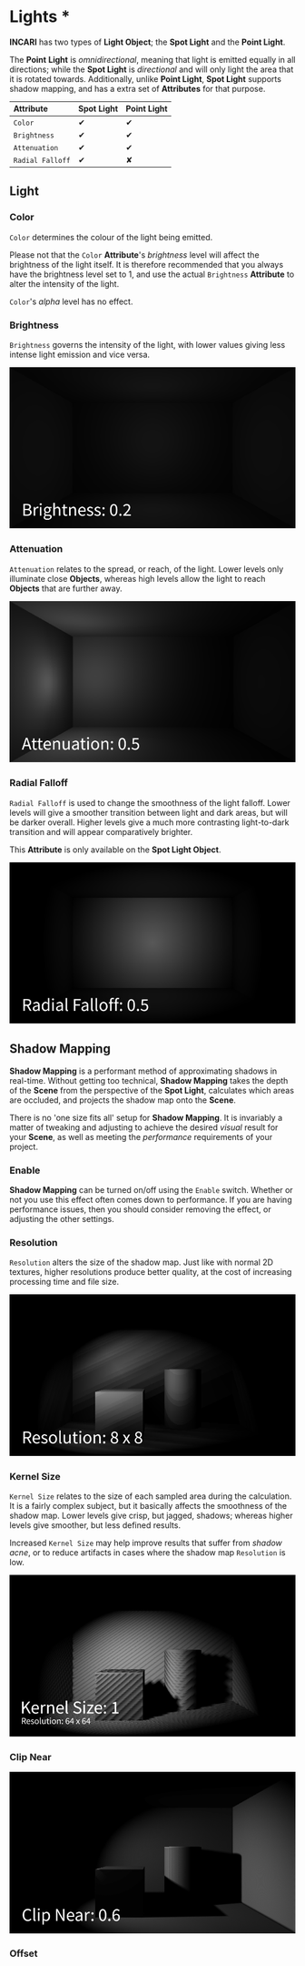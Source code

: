# Lights \*

**INCARI** has two types of **Light Object**; the **Spot Light** and the **Point Light**.

The **Point** **Light** is _omnidirectional_, meaning that light is emitted equally in all directions; while the **Spot Light** is _directional_ and will only light the area that it is rotated towards. Additionally, unlike **Point Light**, **Spot Light** supports shadow mapping, and has a extra set of **Attributes** for that purpose.

| Attribute | Spot Light | Point Light |
| :--- | :--- | :--- |
| `Color` | ✔ | ✔ |
| `Brightness` | ✔ | ✔ |
| `Attenuation` | ✔ | ✔ |
| `Radial Falloff` | ✔ | ✘ |

## Light

### Color

`Color` determines the colour of the light being emitted.

Please not that the `Color` **Attribute**'s _brightness_ level will affect the brightness of the light itself. It is therefore recommended that you always have the brightness level set to 1, and use the actual `Brightness` **Attribute** to alter the intensity of the light.

`Color`'s _alpha_ level has no effect.

### Brightness

`Brightness` governs the intensity of the light, with lower values giving less intense light emission and vice versa.

![](../../.gitbook/assets/brightness.gif)

### Attenuation

`Attenuation` relates to the spread, or reach, of the light. Lower levels only illuminate close **Objects**, whereas high levels allow the light to reach **Objects** that are further away.

![](../../.gitbook/assets/attenuation.gif)

### Radial Falloff

`Radial Falloff` is used to change the smoothness of the light falloff. Lower levels will give a smoother transition between light and dark areas, but will be darker overall. Higher levels give a much more contrasting light-to-dark transition and will appear comparatively brighter.

This **Attribute** is only available on the **Spot Light Object**.

![](../../.gitbook/assets/radialfalloff.gif)
















































































## Shadow Mapping
**Shadow Mapping** is a performant method of approximating shadows in real-time. Without getting too technical, **Shadow Mapping** takes the depth of the **Scene** from the perspective of the **Spot Light**, calculates which areas are occluded, and projects the shadow map onto the **Scene**.

There is no 'one size fits all' setup for **Shadow Mapping**. It is invariably a matter of tweaking and adjusting to achieve the desired *visual* result for your **Scene**, as well as meeting the *performance* requirements of your project.

### Enable
**Shadow Mapping** can be turned on/off using the `Enable` switch. Whether or not you use this effect often comes down to performance. If you are having performance issues, then you should consider removing the effect, or adjusting the other settings.

### Resolution

`Resolution` alters the size of the shadow map. Just like with normal 2D textures, higher resolutions produce better quality, at the cost of increasing processing time and file size.

![](../../.gitbook\assets\Resolution.gif)

### Kernel Size

`Kernel Size` relates to the size of each sampled area during the calculation. It is a fairly complex subject, but it basically affects the smoothness of the shadow map. Lower levels give crisp, but jagged, shadows; whereas higher levels give smoother, but less defined results.

Increased `Kernel Size` may help improve results that suffer from *shadow acne*, or to reduce artifacts in cases where the shadow map `Resolution` is low.

![](../../.gitbook\assets\KernelSize.gif)

### Clip Near

![](../../.gitbook\assets\ClipNear.gif)
### Offset

